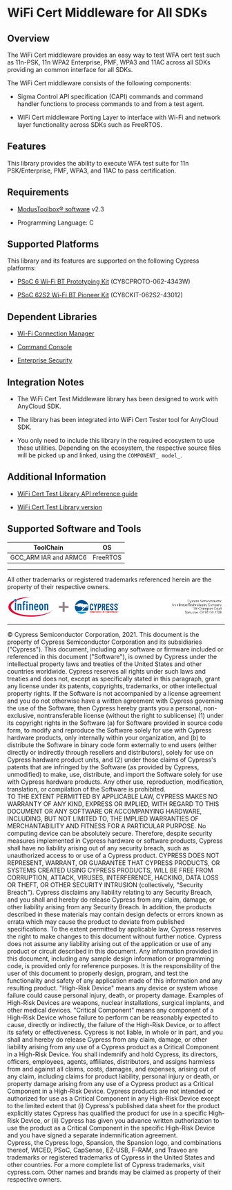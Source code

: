 # WiFi Cert Middleware for All SDKs

## Overview

The WiFi Cert middleware provides an easy way to test WFA cert test such as 11n-PSK, 11n WPA2 Enterprise, PMF, WPA3 and 11AC across all SDKs providing an common interface for all SDKs.

The WiFi Cert middleware consists of the following components:

- Sigma Control API specification (CAPI) commands and command handler functions to process commands to and from a test agent.

- WiFi Cert middleware Porting Layer to interface  with Wi-Fi and network layer functionality across SDKs such as FreeRTOS.

## Features

This library provides the ability to execute WFA test suite for 11n PSK/Enterprise, PMF, WPA3, and 11AC to pass certification.

## Requirements

- [ModusToolbox® software](https://www.cypress.com/products/modustoolbox-software-environment) v2.3

- Programming Language: C

## Supported Platforms

This library and its features are supported on the following Cypress platforms:

- [PSoC 6 Wi-Fi BT Prototyping Kit](https://www.cypress.com/CY8CPROTO-062-4343W) (CY8CPROTO-062-4343W)

- [PSoC 62S2 Wi-Fi BT Pioneer Kit](https://www.cypress.com/CY8CKIT-062S2-43012) (CY8CKIT-062S2-43012)

## Dependent Libraries

- [Wi-Fi Connection Manager](https://github.com/cypresssemiconductorco/wifi-connection-manager)

- [Command Console](https://github.com/cypresssemiconductorco/command-console)

- [Enterprise Security](https://github.com/cypresssemiconductorco/enterprise-security)


## Integration Notes

- The WiFi Cert Test Middleware library has been designed to work with AnyCloud SDK.

* The library has been integrated into WiFi Cert Tester tool for AnyCloud SDK.

* You only need to include this library in the required ecosystem to use these utilities. Depending on the ecosystem, the respective source files will be picked up and linked, using the `COMPONENT_ model_`.

## Additional Information

- [WiFi Cert Test Library API reference guide](https://cypresssemiconductorco.github.io/wifi-cert/api_reference_manual/html/index.html)

- [WiFi Cert Test Library version](./version.txt)

## Supported Software and Tools
ToolChain | OS
----------|---
GCC_ARM  IAR and ARMC6 | FreeRTOS
------

All other trademarks or registered trademarks referenced herein are the property of their respective owners.

![Banner](images/Banner.png)

-------------------------------------------------------------------------------

© Cypress Semiconductor Corporation, 2021. This document is the property of Cypress Semiconductor Corporation and its subsidiaries ("Cypress"). This document, including any software or firmware included or referenced in this document ("Software"), is owned by Cypress under the intellectual property laws and treaties of the United States and other countries worldwide. Cypress reserves all rights under such laws and treaties and does not, except as specifically stated in this paragraph, grant any license under its patents, copyrights, trademarks, or other intellectual property rights. If the Software is not accompanied by a license agreement and you do not otherwise have a written agreement with Cypress governing the use of the Software, then Cypress hereby grants you a personal, non-exclusive, nontransferable license (without the right to sublicense) (1) under its copyright rights in the Software (a) for Software provided in source code form, to modify and reproduce the Software solely for use with Cypress hardware products, only internally within your organization, and (b) to distribute the Software in binary code form externally to end users (either directly or indirectly through resellers and distributors), solely for use on Cypress hardware product units, and (2) under those claims of Cypress's patents that are infringed by the Software (as provided by Cypress, unmodified) to make, use, distribute, and import the Software solely for use with Cypress hardware products. Any other use, reproduction, modification, translation, or compilation of the Software is prohibited.<br/>
TO THE EXTENT PERMITTED BY APPLICABLE LAW, CYPRESS MAKES NO WARRANTY OF ANY KIND, EXPRESS OR IMPLIED, WITH REGARD TO THIS DOCUMENT OR ANY SOFTWARE OR ACCOMPANYING HARDWARE, INCLUDING, BUT NOT LIMITED TO, THE IMPLIED WARRANTIES OF MERCHANTABILITY AND FITNESS FOR A PARTICULAR PURPOSE. No computing device can be absolutely secure. Therefore, despite security measures implemented in Cypress hardware or software products, Cypress shall have no liability arising out of any security breach, such as unauthorized access to or use of a Cypress product. CYPRESS DOES NOT REPRESENT, WARRANT, OR GUARANTEE THAT CYPRESS PRODUCTS, OR SYSTEMS CREATED USING CYPRESS PRODUCTS, WILL BE FREE FROM CORRUPTION, ATTACK, VIRUSES, INTERFERENCE, HACKING, DATA LOSS OR THEFT, OR OTHER SECURITY INTRUSION (collectively, "Security Breach"). Cypress disclaims any liability relating to any Security Breach, and you shall and hereby do release Cypress from any claim, damage, or other liability arising from any Security Breach. In addition, the products described in these materials may contain design defects or errors known as errata which may cause the product to deviate from published specifications. To the extent permitted by applicable law, Cypress reserves the right to make changes to this document without further notice. Cypress does not assume any liability arising out of the application or use of any product or circuit described in this document. Any information provided in this document, including any sample design information or programming code, is provided only for reference purposes. It is the responsibility of the user of this document to properly design, program, and test the functionality and safety of any application made of this information and any resulting product. "High-Risk Device" means any device or system whose failure could cause personal injury, death, or property damage. Examples of High-Risk Devices are weapons, nuclear installations, surgical implants, and other medical devices. "Critical Component" means any component of a High-Risk Device whose failure to perform can be reasonably expected to cause, directly or indirectly, the failure of the High-Risk Device, or to affect its safety or effectiveness. Cypress is not liable, in whole or in part, and you shall and hereby do release Cypress from any claim, damage, or other liability arising from any use of a Cypress product as a Critical Component in a High-Risk Device. You shall indemnify and hold Cypress, its directors, officers, employees, agents, affiliates, distributors, and assigns harmless from and against all claims, costs, damages, and expenses, arising out of any claim, including claims for product liability, personal injury or death, or property damage arising from any use of a Cypress product as a Critical Component in a High-Risk Device. Cypress products are not intended or authorized for use as a Critical Component in any High-Risk Device except to the limited extent that (i) Cypress's published data sheet for the product explicitly states Cypress has qualified the product for use in a specific High-Risk Device, or (ii) Cypress has given you advance written authorization to use the product as a Critical Component in the specific High-Risk Device and you have signed a separate indemnification agreement.<br/>
Cypress, the Cypress logo, Spansion, the Spansion logo, and combinations thereof, WICED, PSoC, CapSense, EZ-USB, F-RAM, and Traveo are trademarks or registered trademarks of Cypress in the United States and other countries. For a more complete list of Cypress trademarks, visit cypress.com. Other names and brands may be claimed as property of their respective owners.
